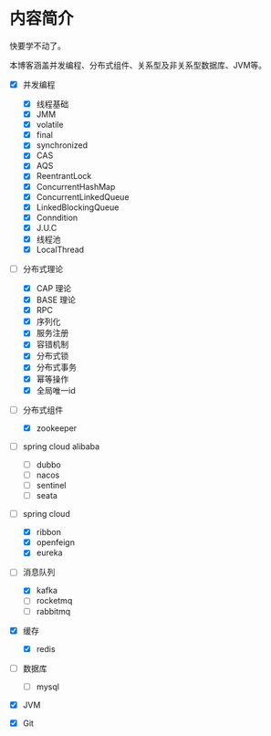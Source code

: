 # 内容简介

快要学不动了。

本博客涵盖并发编程、分布式组件、关系型及非关系型数据库、JVM等。


- [x] 并发编程
  - [x] 线程基础
  - [x] JMM
  - [x] volatile
  - [x] final
  - [x] synchronized
  - [x] CAS
  - [x] AQS
  - [x] ReentrantLock
  - [x] ConcurrentHashMap
  - [x] ConcurrentLinkedQueue
  - [x] LinkedBlockingQueue
  - [x] Conndition
  - [x] J.U.C
  - [x] 线程池
  - [x] LocalThread
  
- [ ] 分布式理论
  - [x] CAP 理论
  - [x] BASE 理论
  - [x] RPC
  - [x] 序列化
  - [x] 服务注册
  - [x] 容错机制
  - [x] 分布式锁
  - [x] 分布式事务
  - [x] 幂等操作
  - [x] 全局唯一id

- [ ] 分布式组件
  - [x] zookeeper
  
- [ ] spring cloud alibaba
  - [ ] dubbo
  - [ ] nacos
  - [ ] sentinel
  - [ ] seata
  
- [ ] spring cloud
  - [x] ribbon
  - [x] openfeign
  - [x] eureka 
  
- [ ] 消息队列
  - [x] kafka
  - [ ] rocketmq
  - [ ] rabbitmq
  
- [x] 缓存
  - [x] redis

- [ ] 数据库
  - [ ] mysql
  
- [x] JVM

- [x] Git
